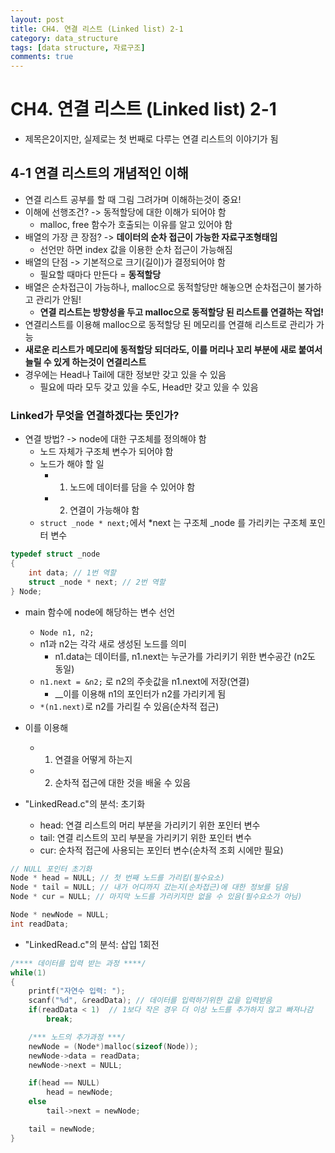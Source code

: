 ```yaml
---
layout: post
title: CH4. 연결 리스트 (Linked list) 2-1
category: data_structure
tags: [data structure, 자료구조]
comments: true
---
```


# CH4. 연결 리스트 (Linked list) 2-1
- 제목은2이지만, 실제로는 첫 번째로 다루는 연결 리스트의 이야기가 됨

## 4-1 연결 리스트의 개념적인 이해
- 연결 리스트 공부를 할 때 그림 그려가며 이해하는것이 중요!
- 이해에 선행조건? -> 동적할당에 대한 이해가 되어야 함
  - malloc, free 함수가 호출되는 이유를 알고 있어야 함
- 배열의 가장 큰 장점? -> __데이터의 순차 접근이 가능한 자료구조형태임__
  - 선언만 하면 index 값을 이용한 순차 접근이 가능해짐
- 배열의 단점 -> 기본적으로 크기(길이)가 결정되어야 함
  - 필요할 때마다 만든다 = __동적할당__
- 배열은 순차접근이 가능하나, malloc으로 동적할당만 해놓으면 순차접근이 불가하고 관리가 안됨!
  - __연결 리스트는 방향성을 두고 malloc으로 동적할당 된 리스트를 연결하는 작업!__
- 연결리스트를 이용해 malloc으로 동적할당 된 메모리를 연결해 리스트로 관리가 가능
- __새로운 리스트가 메모리에 동적할당 되더라도, 이를 머리나 꼬리 부분에 새로 붙여서 늘릴 수 있게 하는것이 연결리스트__
- 경우에는 Head나 Tail에 대한 정보만 갖고 있을 수 있음
  - 필요에 따라 모두 갖고 있을 수도, Head만 갖고 있을 수 있음

### Linked가 무엇을 연결하겠다는 뜻인가?
- 연결 방법? -> node에 대한 구조체를 정의해야 함
  - 노드 자체가 구조체 변수가 되어야 함
  - 노드가 해야 할 일
    - 1. 노드에 데이터를 담을 수 있어야 함
    - 2. 연결이 가능해야 함
  - `struct _node * next;`에서 \*next 는 구조체 \_node 를 가리키는 구조체 포인터 변수

```c
typedef struct _node
{
	int data; // 1번 역할
	struct _node * next; // 2번 역할
} Node;
```

- main 함수에 node에 해당하는 변수 선언
  - `Node n1, n2;`
  - n1과 n2는 각각 새로 생성된 노드를 의미
    - n1.data는 데이터를, n1.next는 누군가를 가리키기 위한 변수공간 (n2도 동일)
  - `n1.next = &n2;` 로 n2의 주솟값을 n1.next에 저장(연결)
    - __이를 이용해 n1의 포인터가 n2를 가리키게 됨
  - `*(n1.next)`로 n2를 가리킬 수 있음(순차적 접근)
- 이를 이용해 
  - 1. 연결을 어떻게 하는지
  - 2. 순차적 접근에 대한 것을 배울 수 있음

- "LinkedRead.c"의 분석: 초기화
  - head: 연결 리스트의 머리 부분을 가리키기 위한 포인터 변수
  - tail: 연결 리스트의 꼬리 부분을 가리키기 위한 포인터 변수
  - cur: 순차적 접근에 사용되는 포인터 변수(순차적 조회 시에만 필요)

```c
// NULL 포인터 초기화
Node * head = NULL; // 첫 번째 노드를 가리킴(필수요소)
Node * tail = NULL; // 내가 어디까지 갔는지(순차접근)에 대한 정보를 담음
Node * cur = NULL; // 마지막 노드를 가리키지만 없을 수 있음(필수요소가 아님)

Node * newNode = NULL;
int readData;
```

- "LinkedRead.c"의 분석: 삽입 1회전

```c
/**** 데이터를 입력 받는 과정 ****/
while(1)
{
	printf("자연수 입력: ");
	scanf("%d", &readData); // 데이터를 입력하기위한 값을 입력받음
	if(readData < 1)  // 1보다 작은 경우 더 이상 노드를 추가하지 않고 빠져나감
		break;

	/*** 노드의 추가과정 ***/
	newNode = (Node*)malloc(sizeof(Node));
	newNode->data = readData;
	newNode->next = NULL;

	if(head == NULL)
		head = newNode;
	else
		tail->next = newNode;

	tail = newNode;
}
```

